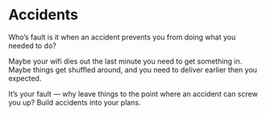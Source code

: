 # Accidents


Who’s fault is it when an accident prevents you from doing what you needed to
do?

Maybe your wifi dies out the last minute you need to get something in. Maybe
things get shuffled around, and you need to deliver earlier then you expected.

It’s your fault — why leave things to the point where an accident can screw
you up? Build accidents into your plans.

